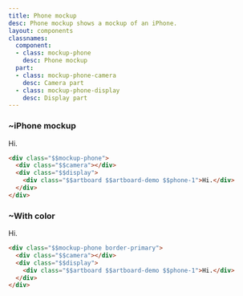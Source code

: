 ```yaml
---
title: Phone mockup
desc: Phone mockup shows a mockup of an iPhone.
layout: components
classnames:
  component:
  - class: mockup-phone
    desc: Phone mockup
  part:
  - class: mockup-phone-camera
    desc: Camera part
  - class: mockup-phone-display
    desc: Display part
---
```


<script>
  import Component from "$components/Component.svelte"
</script>

### ~iPhone mockup
<div class="mockup-phone">
  <div class="camera"></div>
  <div class="display">
    <div class="artboard artboard-demo phone-1">Hi.</div>
  </div>
</div>

```html
<div class="$$mockup-phone">
  <div class="$$camera"></div>
  <div class="$$display">
    <div class="$$artboard $$artboard-demo $$phone-1">Hi.</div>
  </div>
</div>
```


### ~With color
<div class="mockup-phone border-primary">
  <div class="camera"></div>
  <div class="display">
    <div class="artboard artboard-demo phone-1">Hi.</div>
  </div>
</div>

```html
<div class="$$mockup-phone border-primary">
  <div class="$$camera"></div>
  <div class="$$display">
    <div class="$$artboard $$artboard-demo $$phone-1">Hi.</div>
  </div>
</div>
```
